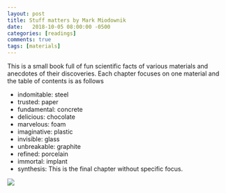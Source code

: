 ```yaml
---
layout: post
title: Stuff matters by Mark Miodownik
date:   2018-10-05 08:00:00 -0500
categories: [readings]
comments: true
tags: [materials]
---
```


This is a small book full of fun scientific facts of various materials and
anecdotes of their discoveries.
Each chapter focuses on one material and the table of contents is as follows

* indomitable: steel
* trusted: paper
* fundamental: concrete
* delicious: chocolate
* marvelous: foam
* imaginative: plastic
* invisible: glass
* unbreakable: graphite
* refined: porcelain
* immortal: implant
* synthesis: This is the final chapter without specific focus.

<a target="_blank"  href="https://www.amazon.com/gp/product/B01181VT8G/ref=as_li_tl?ie=UTF8&camp=1789&creative=9325&creativeASIN=B01181VT8G&linkCode=as2&tag=nosarthur2016-20&linkId=380b14127557139f50dc0dbfc887ca60"><img border="0" src="//ws-na.amazon-adsystem.com/widgets/q?_encoding=UTF8&MarketPlace=US&ASIN=B01181VT8G&ServiceVersion=20070822&ID=AsinImage&WS=1&Format=_SL250_&tag=nosarthur2016-20" ></a><img src="//ir-na.amazon-adsystem.com/e/ir?t=nosarthur2016-20&l=am2&o=1&a=B01181VT8G" width="1" height="1" border="0" alt="" style="border:none !important; margin:0px !important;" />
